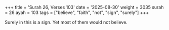 +++
title = 'Surah 26, Verses 103'
date = '2025-08-30'
weight = 3035
surah = 26
ayah = 103
tags = ["believe", "faith", "not", "sign", "surely"]
+++

Surely in this is a sign. Yet most of them would not believe.